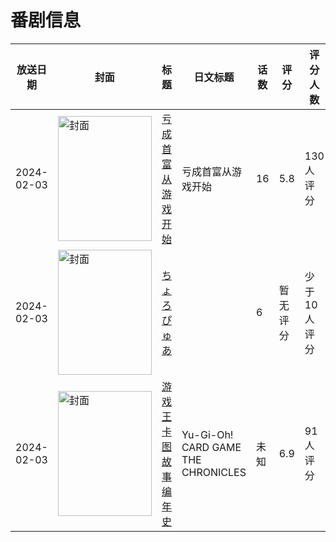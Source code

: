 # 番剧信息

|放送日期|封面|标题|日文标题|话数|评分|评分人数|
|---|---|---|---|---|---|---|
|2024-02-03|<img src="//lain.bgm.tv/pic/cover/c/7d/16/405272_zcOt4.jpg" alt="封面" style="width:150px;height:200px;object-fit:cover;">|[亏成首富从游戏开始](https://bangumi.tv/subject/405272)|亏成首富从游戏开始|16|5.8|130人评分|
|2024-02-03|<img src="//lain.bgm.tv/pic/cover/c/71/71/474913_Q439Y.jpg" alt="封面" style="width:150px;height:200px;object-fit:cover;">|[ちょろぴゅあ](https://bangumi.tv/subject/474913)||6|暂无评分|少于10人评分|
|2024-02-03|<img src="//lain.bgm.tv/pic/cover/c/fd/a5/478886_d2sVE.jpg" alt="封面" style="width:150px;height:200px;object-fit:cover;">|[游戏王 卡图故事编年史](https://bangumi.tv/subject/478886)|Yu-Gi-Oh! CARD GAME THE CHRONICLES|未知|6.9|91人评分|
